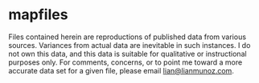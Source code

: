 # mapfiles

Files contained herein are reproductions of published data from various sources. Variances from actual data are inevitable in such instances. I do not own this data, and this data is suitable for qualitative or instructional purposes only. For comments, concerns, or to point me toward a more accurate data set for a given file, please email lian@lianmunoz.com.
